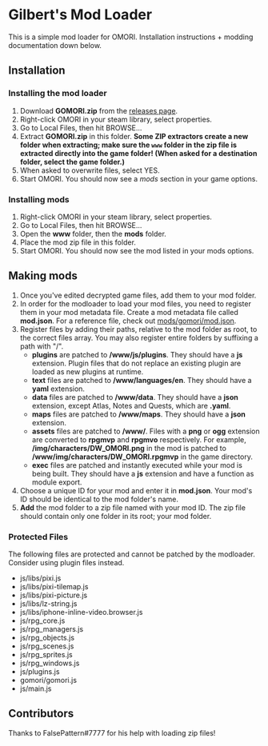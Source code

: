 # Gilbert's Mod Loader
This is a simple mod loader for OMORI. Installation instructions + modding documentation down below.

## Installation
### Installing the mod loader
1. Download **GOMORI.zip** from the [releases page](https://github.com/GilbertGobbels/gomori/releases).
2. Right-click OMORI in your steam library, select properties.
3. Go to Local Files, then hit BROWSE...
4. Extract **GOMORI.zip** in this folder. **Some ZIP extractors create a new folder when extracting; make sure the `www` folder in the zip file is extracted directly into the game folder! (When asked for a destination folder, select the game folder.)**
5. When asked to overwrite files, select YES.
6. Start OMORI. You should now see a *mods* section in your game options.

### Installing mods
1. Right-click OMORI in your steam library, select properties.
2. Go to Local Files, then hit BROWSE...
3. Open the **www** folder, then the **mods** folder.
4. Place the mod zip file in this folder.
5. Start OMORI. You should now see the mod listed in your mods options.

## Making mods
1. Once you've edited decrypted game files, add them to your mod folder.
2. In order for the modloader to load your mod files, you need to register them in your mod metadata file. Create a mod metadata file called **mod.json**. For a reference file, check out [mods/gomori/mod.json](https://github.com/GilbertGobbels/gomori/blob/master/www/mods/gomori/mod.json).
3. Register files by adding their paths, relative to the mod folder as root, to the correct files array. You may also register entire folders by suffixing a path with "/".
    * **plugins** are patched to **/www/js/plugins**. They should have a **js** extension. Plugin files that do not replace an existing plugin are loaded as new plugins at runtime.
    * **text** files are patched to **/www/languages/en**. They should have a **yaml** extension.
    * **data** files are patched to **/www/data**. They should have a **json** extension, except Atlas, Notes and Quests, which are **.yaml**.
    * **maps** files are patched to **/www/maps**. They should have a **json** extension.
    * **assets** files are patched to **/www/<path in mod folder>**. Files with a **png** or **ogg** extension are converted to **rpgmvp** and **rpgmvo** respectively. For example, **/img/characters/DW_OMORI.png** in the mod is patched to **/www/img/characters/DW_OMORI.rpgmvp** in the game directory.
    * **exec** files are patched and instantly executed while your mod is being built. They should have a **js** extension and have a function as module export.
4. Choose a unique ID for your mod and enter it in **mod.json**. Your mod's ID should be identical to the mod folder's name.
5. **Add** the mod folder to a zip file named with your mod ID. The zip file should contain only one folder in its root; your mod folder.

### Protected Files
The following files are protected and cannot be patched by the modloader. Consider using plugin files instead.
* js/libs/pixi.js
* js/libs/pixi-tilemap.js
* js/libs/pixi-picture.js
* js/libs/lz-string.js
* js/libs/iphone-inline-video.browser.js
* js/rpg_core.js
* js/rpg_managers.js
* js/rpg_objects.js
* js/rpg_scenes.js
* js/rpg_sprites.js
* js/rpg_windows.js
* js/plugins.js
* gomori/gomori.js
* js/main.js

## Contributors
Thanks to FalsePattern#7777 for his help with loading zip files!
